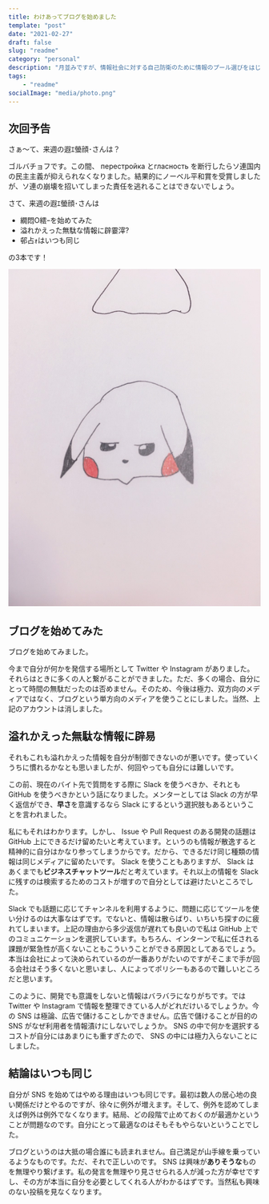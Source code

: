 ```yaml
---
title: わけあってブログを始めました
template: "post"
date: "2021-02-27"
draft: false
slug: "readme"
category: "personal"
description: "月並みですが、情報社会に対する自己防衛のために情報のプール選びをはじめました。"
tags:
	- "readme"
socialImage: "media/photo.png"
---
```


## 次回予告

さぁ〜て、来週の遐ｴ螢顔･さんは？

ゴルバチョフです。この間、 перестройка とгласность を断行したらソ連国内の民主主義が抑えられなくなりました。結果的にノーベル平和賞を受賞しましたが、ソ連の崩壊を招いてしまった責任を逃れることはできないでしょう。

さて、来週の遐ｴ螢顔･さんは

- 繝悶Ο繧ｰを始めてみた
- 溢れかえった無駄な情報に辟霎滓?
- 邨占ｫはいつも同じ

の3本です！

![free smile by pikachu](/media/pika_suneteru.jpg)

## ブログを始めてみた

ブログを始めてみました。

今まで自分が何かを発信する場所として Twitter や Instagram がありました。それらはときに多くの人と繋がることができました。ただ、多くの場合、自分にとって時間の無駄だったのは否めません。そのため、今後は極力、双方向のメディアではなく、ブログという単方向のメディアを使うことにしました。当然、上記のアカウントは消しました。

## 溢れかえった無駄な情報に辟易

それもこれも溢れかえった情報を自分が制御できないのが悪いです。使っていくうちに慣れるかなとも思いましたが、何回やっても自分には難しいです。

この前、現在のバイト先で質問をする際に Slack を使うべきか、それとも GitHub を使うべきかという話になりました。メンターとしては Slack の方が早く返信ができ、**早さ**を意識するなら Slack にするという選択肢もあるということを言われました。

私にもそれはわかります。しかし、 Issue や Pull Request のある開発の話題は GitHub 上にできるだけ留めたいと考えています。というのも情報が散逸すると精神的に自分はかなり参ってしまうからです。だから、できるだけ同じ種類の情報は同じメディアに留めたいです。 Slack を使うこともありますが、 Slack はあくまでも**ビジネスチャットツール**だと考えています。それ以上の情報を Slack に残すのは検索するためのコストが増すので自分としては避けたいところでした。

Slack でも話題に応じてチャンネルを利用するように、問題に応じてツールを使い分けるのは大事なはずです。でないと、情報は散らばり、いちいち探すのに疲れてしまいます。上記の理由から多少返信が遅れても良いので私は GitHub 上でのコミュニケーションを選択しています。もちろん、インターンで私に任される課題が緊急性が高くないこともこういうことができる原因としてあるでしょう。本当は会社によって決められているのが一番ありがたいのですがそこまで手が回る会社はそう多くないと思いまし、人によってポリシーもあるので難しいところだと思います。

このように、開発でも意識をしないと情報はバラバラになりがちです。では Twitter や Instagram で情報を整理できている人がどれだけいるでしょうか。今の SNS は極論、広告で儲けることしかできません。広告で儲けることが目的の SNS がなぜ利用者を情報漬けにしないでしょうか。 SNS の中で何かを選択するコストが自分にはあまりにも重すぎたので、 SNS の中には極力入らないことにしました。



## 結論はいつも同じ

自分が SNS を始めてはやめる理由はいつも同じです。最初は数人の居心地の良い関係だけとやるのですが、徐々に例外が増えます。そして、例外を認めてしまえば例外は例外でなくなります。結局、どの段階で止めておくのが最適かということが問題なのです。自分にとって最適なのはそもそもやらないということでした。

ブログというのは大抵の場合誰にも読まれません。自己満足が山手線を乗っているようなものです。ただ、それで正しいのです。 SNS は興味が**ありそうな**ものを無理やり繋げます。私の発言を無理やり見させられる人が減った方が幸せですし、その方が本当に自分を必要としてくれる人がわかるはずです。当然私も興味のない投稿を見なくなります。
